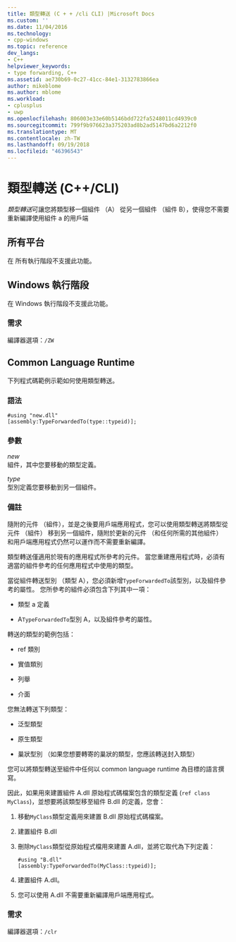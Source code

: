 ```yaml
---
title: 類型轉送 (C + + /cli CLI) |Microsoft Docs
ms.custom: ''
ms.date: 11/04/2016
ms.technology:
- cpp-windows
ms.topic: reference
dev_langs:
- C++
helpviewer_keywords:
- type forwarding, C++
ms.assetid: ae730b69-0c27-41cc-84e1-3132783866ea
author: mikeblome
ms.author: mblome
ms.workload:
- cplusplus
- uwp
ms.openlocfilehash: 806003e33e60b5146bdd722fa5248011cd4939c0
ms.sourcegitcommit: 799f9b976623a375203ad8b2ad5147bd6a2212f0
ms.translationtype: MT
ms.contentlocale: zh-TW
ms.lasthandoff: 09/19/2018
ms.locfileid: "46396543"
---
```

# <a name="type-forwarding-ccli"></a>類型轉送 (C++/CLI)

*類型轉送*可讓您將類型移一個組件 （A） 從另一個組件 （組件 B），使得您不需要重新編譯使用組件 a 的用戶端

## <a name="all-platforms"></a>所有平台

在 所有執行階段不支援此功能。

## <a name="windows-runtime"></a>Windows 執行階段

在 Windows 執行階段不支援此功能。

### <a name="requirements"></a>需求

編譯器選項：`/ZW`

## <a name="common-language-runtime"></a>Common Language Runtime

下列程式碼範例示範如何使用類型轉送。

### <a name="syntax"></a>語法

```
#using "new.dll"
[assembly:TypeForwardedTo(type::typeid)];
```

### <a name="parameters"></a>參數

*new*<br/>
組件，其中您要移動的類型定義。

*type*<br/>
型別定義您要移動到另一個組件。

### <a name="remarks"></a>備註

隨附的元件 （組件），並是之後要用戶端應用程式，您可以使用類型轉送將類型從元件 （組件） 移到另一個組件，隨附於更新的元件 （和任何所需的其他組件） 和用戶端應用程式仍然可以運作而不需要重新編譯。

類型轉送僅適用於現有的應用程式所參考的元件。 當您重建應用程式時，必須有適當的組件參考的任何應用程式中使用的類型。

當從組件轉送型別 （類型 A），您必須新增`TypeForwardedTo`該型別，以及組件參考的屬性。 您所參考的組件必須包含下列其中一項：

- 類型 a 定義

- A`TypeForwardedTo`型別 A，以及組件參考的屬性。

轉送的類型的範例包括：

- ref 類別

- 實值類別

- 列舉

- 介面

您無法轉送下列類型：

- 泛型類型

- 原生類型

- 巢狀型別 （如果您想要轉寄的巢狀的類型，您應該轉送封入類型）

您可以將類型轉送至組件中任何以 common language runtime 為目標的語言撰寫。

因此，如果用來建置組件 A.dll 原始程式碼檔案包含的類型定義 (`ref class MyClass`)，並想要將該類型移至組件 B.dll 的定義，您會：

1. 移動`MyClass`類型定義用來建置 B.dll 原始程式碼檔案。

2. 建置組件 B.dll

3. 刪除`MyClass`類型從原始程式檔用來建置 A.dll，並將它取代為下列定義：

    ```
    #using "B.dll"
    [assembly:TypeForwardedTo(MyClass::typeid)];
    ```

4. 建置組件 A.dll。

5. 您可以使用 A.dll 不需要重新編譯用戶端應用程式。

### <a name="requirements"></a>需求

編譯器選項：`/clr`